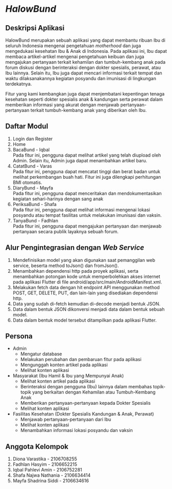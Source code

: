 # *HalowBund*

## Deskripsi Aplikasi
HalowBund merupakan sebuah aplikasi yang dapat membantu ribuan Ibu di seluruh Indonesia mengenai pengetahuan *motherhood* dan juga mengedukasi kesehatan Ibu & Anak di Indonesia. Pada aplikasi ini, Ibu dapat membaca artikel-artikel mengenai pengetahuan keibuan dan juga mengajukan pertanyaan terkait kehamilan dan tumbuh-kembang anak pada forum diskusi dengan berinteraksi dengan dokter spesialis, perawat, atau Ibu lainnya. Selain itu, Ibu juga dapat mencari informasi terkait tempat dan waktu dilaksanakannya kegiatan posyandu dan imunisasi di lingkungan terdekatnya.

Fitur yang kami kembangkan juga dapat menjembatani kepentingan tenaga kesehatan seperti dokter spesialis anak & kandungan serta perawat dalam memberikan informasi yang akurat dengan menjawab pertanyaan-pertanyaan terkait tumbuh-kembang anak yang diberikan oleh Ibu.

## Daftar Modul
1. Login dan Register
2. Home
3. BacaBund - Iqbal<br>
Pada fitur ini, pengguna dapat melihat artikel yang telah diupload oleh Admin. Selain itu, Admin juga dapat menambahkan artikel baru. 
4. CatatBund - Varas<br>
Pada fitur ini, pengguna dapat mencatat tinggi dan berat badan untuk melihat perkembangan buah hati. Fitur ini juga dilengkapi perhitungan BMI otomatis.
5. DiaryBund - Mayfa<br>
Pada fitur ini, pengguna dapat menceritakan dan mendokumentasikan kegiatan sehari-harinya dengan sang anak
6. PeriksaBund - Shafa<br>
Pada fitur ini, pengguna dapat melihat informasi mengenai lokasi posyandu atau tempat fasilitas untuk melakukan imunisasi dan vaksin.
7. TanyaBund - Fadhlan<br>
Pada fitur ini, pengguna dapat mengajukan pertanyaan dan menjawab pertanyaan secara publik layaknya sebuah forum.

## Alur Pengintegrasian dengan _Web Service_
1. Mendefinisikan model yang akan digunakan saat pemanggilan web service, beserta method toJson() dan fromJson().
2. Menambahkan dependensi http pada proyek aplikasi, serta menambahkan potongan kode untuk memperbolehkan akses internet pada aplikasi Flutter di file android/app/src/main/AndroidManifest.xml.
3. Melakukan fetch data dengan hit endpoint API menggunakan method POST, GET, DELETE, PUT, dan lain-lain yang disediakan dependensi http.
4. Data yang sudah di-fetch kemudian di-decode menjadi bentuk JSON.
5. Data dalam bentuk JSON dikonversi menjadi data dalam bentuk sebuah model.
6. Data dalam bentuk model tersebut ditampilkan pada aplikasi Flutter.


## Persona
- Admin
    - Mengatur database 
    - Melakukan perubahan dan pembaruan fitur pada aplikasi
    - Mengunggah konten artikel pada aplikasi
    - Melihat konten aplikasi
- Masyarakat (Ibu Hamil & Ibu yang Mempunyai Anak)
    - Melihat konten artikel pada aplikasi
    - Berinteraksi dengan pengguna (Ibu) lainnya dalam membahas topik-topik yang berkaitan dengan Kehamilan atau Tumbuh-Kembang Anak
    - Memberikan pertanyaan-pertanyaan kepada Dokter Spesialis
    - Melihat konten aplikasi
- Fasilitas Kesehatan (Dokter Spesialis Kandungan & Anak, Perawat)
    - Menjawab pertanyaan-pertanyaan dari Ibu 
    - Melihat konten aplikasi
    - Menambahkan informasi lokasi posyandu dan vaksin

## Anggota Kelompok
1. Diona Varastika - 2106708255
2. Fadhlan Hasyim - 2106652215
3. Iqbal Pahlevi Amin - 2106752281
4. Shafa Najwa Nathania - 2106634414
5. Mayfa Shadrina Siddi - 2106634616
